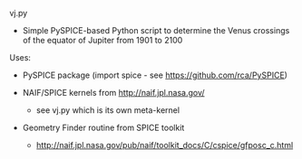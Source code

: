 vj.py

- Simple PySPICE-based Python script to determine the Venus crossings of the equator of Jupiter from 1901 to 2100

Uses:

- PySPICE package (import spice - see https://github.com/rca/PySPICE)

- NAIF/SPICE kernels from http://naif.jpl.nasa.gov/

  - see vj.py which is its own meta-kernel

- Geometry Finder routine from SPICE toolkit

  - http://naif.jpl.nasa.gov/pub/naif/toolkit_docs/C/cspice/gfposc_c.html
